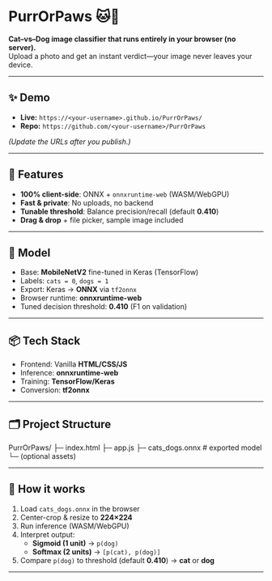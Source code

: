 # PurrOrPaws 🐱🐶
**Cat–vs–Dog image classifier that runs entirely in your browser (no server).**  
Upload a photo and get an instant verdict—your image never leaves your device.

---

## ✨ Demo
- **Live:** `https://<your-username>.github.io/PurrOrPaws/`
- **Repo:** `https://github.com/<your-username>/PurrOrPaws`

*(Update the URLs after you publish.)*

---

## 🚀 Features
- **100% client-side**: ONNX + `onnxruntime-web` (WASM/WebGPU)
- **Fast & private**: No uploads, no backend
- **Tunable threshold**: Balance precision/recall (default **0.410**)
- **Drag & drop** + file picker, sample image included

---

## 🧠 Model
- Base: **MobileNetV2** fine-tuned in Keras (TensorFlow)
- Labels: `cats = 0`, `dogs = 1`
- Export: Keras → **ONNX** via `tf2onnx`
- Browser runtime: **onnxruntime-web**
- Tuned decision threshold: **0.410** (F1 on validation)

---

## 📦 Tech Stack
- Frontend: Vanilla **HTML/CSS/JS**
- Inference: **onnxruntime-web**
- Training: **TensorFlow/Keras**
- Conversion: **tf2onnx**

---

## 🗂 Project Structure
PurrOrPaws/
├─ index.html
├─ app.js
├─ cats_dogs.onnx # exported model
└─ (optional assets)

---

## 🧩 How it works
1. Load `cats_dogs.onnx` in the browser
2. Center-crop & resize to **224×224**
3. Run inference (WASM/WebGPU)
4. Interpret output:
   - **Sigmoid (1 unit)** → `p(dog)`
   - **Softmax (2 units)** → `[p(cat), p(dog)]`
5. Compare `p(dog)` to threshold (default **0.410**) → **cat** or **dog**

---

